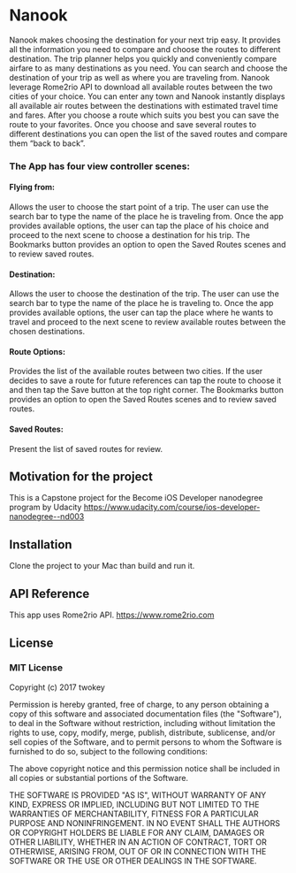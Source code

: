 # Nanook

Nanook makes choosing the destination for your next trip easy. It provides all the information you need to compare and choose the routes to different destination. The trip planner helps you quickly and conveniently compare airfare to as many destinations as you need. 
You can search and choose the destination of your trip as well as where you are traveling from. Nanook leverage Rome2rio API to download all available routes between the two cities of your choice. You can enter any town and Nanook instantly displays all available air routes between the destinations with estimated travel time and fares.
After you choose a route which suits you best you can save the route to your favorites. Once you choose and save several routes to different destinations you can open the list of the saved routes and compare them “back to back”.

### The App has four view controller scenes:
#### Flying from: 
Allows the user to choose the start point of a trip. The user can use the search bar to type the name of the place he is traveling from. Once the app provides available options, the user can tap the place of his choice and proceed to the next scene to choose a destination for his trip.
The Bookmarks button provides an option to open the Saved Routes scenes and to review saved routes.

#### Destination: 
Allows the user to choose the destination of the trip. The user can use the search bar to type the name of the place he is traveling to. Once the app provides available options, the user can tap the place where he wants to travel and proceed to the next scene to review available routes between the chosen destinations.

#### Route Options: 
Provides the list of the available routes between two cities. If the user decides to save a route for future references can tap the route to choose it and then tap the Save button at the top right corner.
The Bookmarks button provides an option to open the Saved Routes scenes and to review saved routes.

#### Saved Routes: 
Present the list of saved routes for review.


## Motivation for the project

This is a Capstone project for the Become iOS Developer nanodegree program by Udacity
https://www.udacity.com/course/ios-developer-nanodegree--nd003


## Installation

Clone the project to your Mac than build and run it.


## API Reference

This app uses Rome2rio API.
https://www.rome2rio.com


## License

### MIT License

Copyright (c) 2017 twokey

Permission is hereby granted, free of charge, to any person obtaining a copy
of this software and associated documentation files (the "Software"), to deal
in the Software without restriction, including without limitation the rights
to use, copy, modify, merge, publish, distribute, sublicense, and/or sell
copies of the Software, and to permit persons to whom the Software is
furnished to do so, subject to the following conditions:

The above copyright notice and this permission notice shall be included in all
copies or substantial portions of the Software.

THE SOFTWARE IS PROVIDED "AS IS", WITHOUT WARRANTY OF ANY KIND, EXPRESS OR
IMPLIED, INCLUDING BUT NOT LIMITED TO THE WARRANTIES OF MERCHANTABILITY,
FITNESS FOR A PARTICULAR PURPOSE AND NONINFRINGEMENT. IN NO EVENT SHALL THE
AUTHORS OR COPYRIGHT HOLDERS BE LIABLE FOR ANY CLAIM, DAMAGES OR OTHER
LIABILITY, WHETHER IN AN ACTION OF CONTRACT, TORT OR OTHERWISE, ARISING FROM,
OUT OF OR IN CONNECTION WITH THE SOFTWARE OR THE USE OR OTHER DEALINGS IN THE
SOFTWARE.
